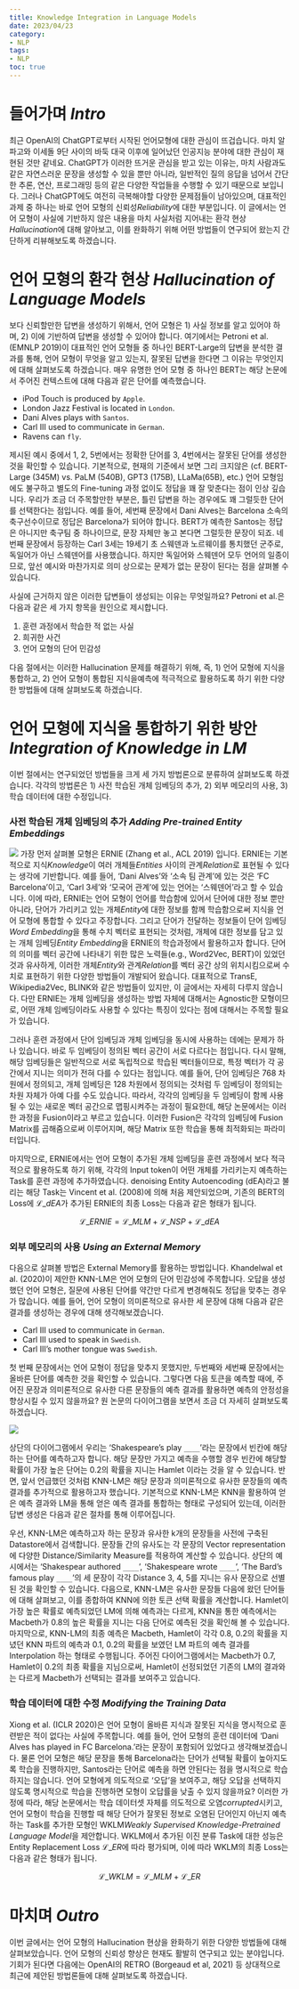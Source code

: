 ```yaml
---
title: Knowledge Integration in Language Models
date: 2023/04/23
category:
- NLP
tags:
- NLP
toc: true
---
```


# 들어가며 *Intro*
최근 OpenAI의 ChatGPT로부터 시작된 언어모형에 대한 관심이 뜨겁습니다. 마치 알파고와 이세돌 9단 사이의 바둑 대국 이후에 일어났던 인공지능 분야에 대한 관심이 재현된 것만 같네요. ChatGPT가 이러한 뜨거운 관심을 받고 있는 이유는, 마치 사람과도 같은 자연스러운 문장을 생성할 수 있을 뿐만 아니라, 일반적인 질의 응답을 넘어서 간단한 추론, 연산, 프로그래밍 등의 같은 다양한 작업들을 수행할 수 있기 때문으로 보입니다. 그러나 ChatGPT에도 여전히 극복해야할 다양한 문제점들이 남아있으며, 대표적인 과제 중 하나는 바로 언어 모형의 신뢰성*Reliability*에 대한 부분입니다. 이 글에서는 언어 모형이 사실에 기반하지 않은 내용을 마치 사실처럼 지어내는 환각 현상*Hallucination*에 대해 알아보고, 이를 완화하기 위해 어떤 방법들이 연구되어 왔는지 간단하게 리뷰해보도록 하겠습니다.

# 언어 모형의 환각 현상 *Hallucination of Language Models*
보다 신뢰할만한 답변을 생성하기 위해서, 언어 모형은 1) 사실 정보를 알고 있어야 하며, 2) 이에 기반하여 답변을 생성할 수 있어야 합니다. 여기에서는 Petroni et al. (EMNLP 2019)이 대표적인 언어 모형들 중 하나인 BERT-Large의 답변을 분석한 결과를 통해, 언어 모형이 무엇을 알고 있는지, 잘못된 답변을 한다면 그 이유는 무엇인지에 대해 살펴보도록 하겠습니다. 매우 유명한 언어 모형 중 하나인 BERT는 해당 논문에서 주어진 컨텍스트에 대해 다음과 같은 단어를 예측했습니다.

- iPod Touch is produced by `Apple`.
- London Jazz Festival is located in `London`.
- Dani Alves plays with `Santos`.
- Carl III used to communicate in `German`.
- Ravens can `fly`.

제시된 예시 중에서 1, 2, 5번에서는 정확한 단어를 3, 4번에서는 잘못된 단어를 생성한 것을 확인할 수 있습니다. 기본적으로, 현재의 기준에서 보면 그리 크지않은 (cf. BERT-Large (345M) vs. PaLM (540B), GPT3 (175B), LLaMa(65B), etc.) 언어 모형임에도 불구하고 별도의 Fine-tuning 과정 없이도 정답을 꽤 잘 맞춘다는 점이 인상 깊습니다. 우리가 조금 더 주목할만한 부분은, 틀린 답변을 하는 경우에도 꽤 그럴듯한 단어를 선택한다는 점입니다. 예를 들어, 세번째 문장에서 Dani Alves는 Barcelona 소속의 축구선수이므로 정답은 Barcelona가 되어야 합니다. BERT가 예측한 Santos는 정답은 아니지만 축구팀 중 하나이므로, 문장 자체만 놓고 본다면 그럴듯한 문장이 되죠. 네번째 문장에서 등장하는 Carl 3세는 19세기 초 스웨덴과 노르웨이를 통치했던 군주로, 독일어가 아닌 스웨덴어를 사용했습니다. 하지만 독일어와 스웨덴어 모두 언어의 일종이므로, 앞선 예시와 마찬가지로 의미 상으로는 문제가 없는 문장이 된다는 점을 살펴볼 수 있습니다.

사실에 근거하지 않은 이러한 답변들이 생성되는 이유는 무엇일까요? Petroni et al.은 다음과 같은 세 가지 항목을 원인으로 제시합니다.

1. 훈련 과정에서 학습한 적 없는 사실
2. 희귀한 사건
3. 언어 모형의 단어 민감성

다음 절에서는 이러한 Hallucination 문제를 해결하기 위해, 즉, 1) 언어 모형에 지식을 통합하고, 2) 언어 모형이 통합된 지식을예측에 적극적으로 활용하도록 하기 위한 다양한 방법들에 대해 살펴보도록 하겠습니다.

# 언어 모형에 지식을 통합하기 위한 방안 *Integration of Knowledge in LM*
이번 절에서는 연구되었던 방법들을 크게 세 가지 방법론으로 분류하여 살펴보도록 하겠습니다. 각각의 방법론은 1) 사전 학습된 개체 임베딩의 추가, 2) 외부 메모리의 사용, 3) 학습 데이터에 대한 수정입니다.

### 사전 학습된 개체 임베딩의 추가 *Adding Pre-trained Entity Embeddings*
![](https://i.imgur.com/s0vSRPu.jpg)
가장 먼저 살펴볼 모형은 ERNIE (Zhang et al., ACL 2019) 입니다. ERNIE는 기본적으로 지식*Knowledge*이 여러 개체들*Entities* 사이의 관계*Relation*로 표현될 수 있다는 생각에 기반합니다. 예를 들어, ‘Dani Alves’와 ‘소속 팀 관계’에 있는 것은 ‘FC Barcelona’이고, ‘Carl 3세’와 ‘모국어 관계’에 있는 언어는 ‘스웨덴어’라고 할 수 있습니다. 이에 따라, ERNIE는 언어 모형이 언어를 학습함에 있어서 단어에 대한 정보 뿐만 아니라, 단어가 가리키고 있는 개체*Entity*에 대한 정보를 함께 학습함으로써 지식을 언어 모형에 통합할 수 있다고 주장합니다. 그리고 단어가 전달하는 정보들이 단어 임베딩*Word Embedding*을 통해 수치 벡터로 표현되는 것처럼, 개체에 대한 정보를 담고 있는 개체 임베딩*Entity Embedding*을 ERNIE의 학습과정에서 활용하고자 합니다. 단어의 의미를 벡터 공간에 나타내기 위한 많은 노력들(e.g., Word2Vec, BERT)이 있었던 것과 유사하게, 이러한 개체*Entity*와 관계*Relation*를 벡터 공간 상의 위치시킴으로써 수치로 표현하기 위한 다양한 방법들이 개발되어 왔습니다. 대표적으로 TransE, Wikipedia2Vec, BLINK와 같은 방법들이 있지만, 이 글에서는 자세히 다루지 않습니다. 다만 ERNIE는 개체 임베딩을 생성하는 방법 자체에 대해서는 Agnostic한 모형이므로, 어떤 개체 임베딩이라도 사용할 수 있다는 특징이 있다는 점에 대해서는 주목할 필요가 있습니다.

그러나 훈련 과정에서 단어 임베딩과 개체 임베딩을 동시에 사용하는 데에는 문제가 하나 있습니다. 바로 두 임베딩이 정의된 벡터 공간이 서로 다르다는 점입니다. 다시 말해, 해당 임베딩들은 일반적으로 서로 독립적으로 학습된 벡터들이므로, 특정 벡터가 각 공간에서 지니는 의미가 전혀 다를 수 있다는 점입니다. 예를 들어, 단어 임베딩은 768 차원에서 정의되고, 개체 임베딩은 128 차원에서 정의되는 것처럼 두 임베딩이 정의되는 차원 자체가 아예 다를 수도 있습니다. 따라서, 각각의 임베딩을 두 임베딩이 함께 사용될 수 있는 새로운 벡터 공간으로 맵핑시켜주는 과정이 필요한데, 해당 논문에서는 이러한 과정을 Fusion이라고 부르고 있습니다. 이러한 Fusion은 각각의 임베딩에 Fusion Matrix를 곱해줌으로써 이루어지며, 해당 Matrix 또한 학습을 통해 최적화되는 파라미터입니다.

마지막으로, ERNIE에서는 언어 모형이 추가된 개체 임베딩을 훈련 과정에서 보다 적극적으로 활용하도록 하기 위해, 각각의 Input token이 어떤 개체를 가리키는지 예측하는 Task를 훈련 과정에 추가하였습니다. denoising Entity Autoencoding (dEA)라고 불리는 해당 Task는 Vincent et al. (2008)에 의해 처음 제안되었으며, 기존의 BERT의 Loss에 $\mathcal{L}\_{dEA}$가 추가된 ERNIE의 최종 Loss는 다음과 같은 형태가 됩니다.

$$ \mathcal{L}\_{ERNIE} = \mathcal{L}\_{MLM} + \mathcal{L}\_{NSP} + \mathcal{L}\_{dEA}$$

### 외부 메모리의 사용 *Using an External Memory*
다음으로 살펴볼 방법은 External Memory를 활용하는 방법입니다. Khandelwal et al. (2020)이 제안한 KNN-LM은 언어 모형의 단어 민감성에 주목합니다. 오답을 생성했던 언어 모형은, 질문에 사용된 단어를 약간만 다르게 변경해줘도 정답을 맞추는 경우가 많습니다. 예를 들어, 언어 모형이 의미론적으로 유사한 세 문장에 대해 다음과 같은 결과를 생성하는 경우에 대해 생각해보겠습니다.

- Carl III used to communicate in `German`.
- Carl III used to speak in `Swedish`.
- Carl III’s mother tongue was `Swedish`.

첫 번째 문장에서는 언어 모형이 정답을 맞추지 못했지만, 두번째와 세번째 문장에서는 올바른 단어를 예측한 것을 확인할 수 있습니다. 그렇다면 다음 토큰을 예측할 때에, 주어진 문장과 의미론적으로 유사한 다른 문장들의 예측 결과를 활용하면 예측의 안정성을 향상시킬 수 있지 않을까요? 원 논문의 다이어그램을 보면서 조금 더 자세히 살펴보도록 하겠습니다.

![](https://i.imgur.com/Qgo0b8w.jpg)

상단의 다이어그램에서 우리는 ‘Shakespeare’s play `____`’라는 문장에서 빈칸에 해당하는 단어를 예측하고자 합니다. 해당 문장만 가지고 예측을 수행할 경우 빈칸에 해당할 확률이 가장 높은 단어는 0.2의 확률을 지니는 Hamlet 이라는 것을 알 수 있습니다. 반면, 앞서 언급했던 것처럼 KNN-LM은 해당 문장과 의미론적으로 유사한 문장들의 예측 결과를 추가적으로 활용하고자 했습니다. 기본적으로 KNN-LM은 KNN을 활용하여 얻은 예측 결과와 LM을 통해 얻은 예측 결과를 통합하는 형태로 구성되어 있는데, 이러한 답변 생성은 다음과 같은 절차를 통해 이루어집니다.

우선, KNN-LM은 예측하고자 하는 문장과 유사한 k개의 문장들을 사전에 구축된 Datastore에서 검색합니다. 문장들 간의 유사도는 각 문장의 Vector representation에 다양한 Distance/Similarity Measure를 적용하여 계산할 수 있습니다. 상단의 예시에서는 ‘Shakespear authored `____`’, ‘Shakespeare wrote `____`’, ‘The Bard’s famous play `____`’의 세 문장이 각각 Distance 3, 4, 5를 지니는 유사 문장으로 선별된 것을 확인할 수 있습니다. 다음으로, KNN-LM은 유사한 문장들 다음에 왔던 단어들에 대해 살펴보고, 이를 종합하여 KNN에 의한 토큰 선택 확률을 계산합니다. Hamlet이 가장 높은 확률로 예측되었던 LM에 의해 예측과는 다르게, KNN을 통한 예측에서는 Macbeth가 0.8의 높은 확률을 지니는 다음 단어로 예측된 것을 확인해 볼 수 있습니다. 마지막으로, KNN-LM의 최종 예측은 Macbeth, Hamlet이 각각 0.8, 0.2의 확률을 지녔던 KNN 파트의 예측과 0.1, 0.2의 확률을 보였던 LM 파트의 예측 결과를 Interpolation 하는 형태로 수행됩니다. 주어진 다이어그램에서는 Macbeth가 0.7, Hamlet이 0.2의 최종 확률을 지님으로써, Hamlet이 선정되었던 기존의 LM의 결과와는 다르게 Macbeth가 선택되는 결과를 보여주고 있습니다.

### 학습 데이터에 대한 수정 *Modifying the Training Data*

Xiong et al. (ICLR 2020)은 언어 모형이 올바른 지식과 잘못된 지식을 명시적으로 훈련받은 적이 없다는 사실에 주목합니다. 예를 들어, 언어 모형의 훈련 데이터에 ‘Dani Alves has played in FC Barcelona.’라는 문장이 포함되어 있었다고 생각해보겠습니다. 물론 언어 모형은 해당 문장을 통해 Barcelona라는 단어가 선택될 확률이 높아지도록 학습을 진행하지만, Santos라는 단어로 예측을 하면 안된다는 점을 명시적으로 학습하지는 않습니다. 언어 모형에게 의도적으로 ‘오답’을 보여주고, 해당 오답을 선택하지 않도록 명시적으로 학습을 진행하면 모형이 오답률을 낮출 수 있지 않을까요? 이러한 가정에 따라, 해당 논문에서는 학습 데이터셋 자체를 의도적으로 오염*corrupted*시키고, 언어 모형이 학습을 진행할 때 해당 단어가 잘못된 정보로 오염된 단어인지 아닌지 예측하는 Task를 추가한 모형인 WKLM*Weakly Supervised Knowledge-Pretrained Language Model*을 제안합니다. WKLM에서 추가된 이진 분류 Task에 대한 성능은 Entity Replacement Loss $\mathcal{L}\_{ER}$에 따라 평가되며, 이에 따라 WKLM의 최종 Loss는 다음과 같은 형태가 됩니다.

$$ \mathcal{L}\_{WKLM} = \mathcal{L}\_{MLM} + \mathcal{L}\_{ER} $$

# 마치며 *Outro*
이번 글에서는 언어 모형의 Hallucination 현상을 완화하기 위한 다양한 방법들에 대해 살펴보았습니다. 언어 모형의 신뢰성 향상은 현재도 활발히 연구되고 있는 분야입니다. 기회가 된다면 다음에는 OpenAI의 RETRO (Borgeaud et al, 2021) 등 상대적으로 최근에 제안된 방법론들에 대해 살펴보도록 하겠습니다.